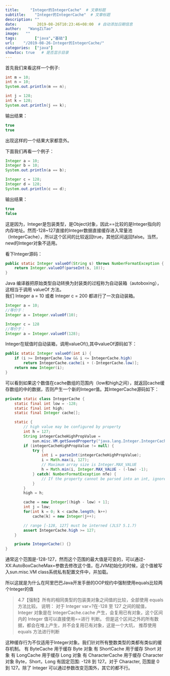 ```yaml
---
title:     "Integer的IntegerCache"  # 文章标题
subtitle:    "Integer的IntegerCache"  # 文章标题
description: ""
date:         2019-08-26T10:23:46+08:00  # 自动添加日期信息
author:   "WangZiTao"
image:   ""
tags:        ["java","基础"]
url:    "/2019-08-26-Integer的IntegerCache/"
categories:  ["java"]
showtoc: true   # 是否显示目录
---
```


首先我们来看这样一个例子:
```java
int m = 10;
int n = 10;
System.out.println(m == n);

int j = 128;
int k = 128;
System.out.println(j == k);

```

输出结果：

```java
true
true
```
出现这样的一个结果大家都意外。


下面我们再看一个例子：

```java
Integer a = 10;
Integer b = 10;
System.out.println(a == b);

Integer c = 128;
Integer d = 128;
System.out.println(c == d);

```

输出结果：

```java
true
false
```

这是因为，Integer是包装类型，是Object对象，因此==比较的是Integer指向的内存地址。然而-128~127直接的Integer数据直接缓存进入常量池（IntegerCache），所以这个区间的比较返回true，其他区间返回false。当然，new的Integer对象不适用。

看下Integer源码：

```java
public static Integer valueOf(String s) throws NumberFormatException {
    return Integer.valueOf(parseInt(s, 10));
}
```

Java 编译器把原始类型自动转换为封装类的过程称为自动装箱（autoboxing），这相当于调用 valueOf 方法。</br>
我们
Integer a = 10 或者 Integer c = 200 都进行了一次自动装箱。

```java
Integer a = 10;
//等价于：
Integer a = Integer.valueOf(10);

Integer c = 128
//等价于：
Integer a = Integer.valueOf(128);

```

Integer在赋值时自动装箱，调用valueOf(),其中valueOf源码如下：

```java
public static Integer valueOf(int i) {
    if (i >= IntegerCache.low && i <= IntegerCache.high)
        return IntegerCache.cache[i + (-IntegerCache.low)];
    return new Integer(i);
}
```

可以看到如果这个数值在cache数组的范围内（low和high之间），就返回cache缓存数组的中的数据，否则产生一个新的Integer值。其IntegerCache源码如下：

```java
private static class IntegerCache {
    static final int low = -128;
    static final int high;
    static final Integer cache[];

    static {
        // high value may be configured by property
        int h = 127;
        String integerCacheHighPropValue =
            sun.misc.VM.getSavedProperty("java.lang.Integer.IntegerCache.high");
        if (integerCacheHighPropValue != null) {
            try {
                int i = parseInt(integerCacheHighPropValue);
                i = Math.max(i, 127);
                // Maximum array size is Integer.MAX_VALUE
                h = Math.min(i, Integer.MAX_VALUE - (-low) -1);
            } catch( NumberFormatException nfe) {
                // If the property cannot be parsed into an int, ignore it.
            }
        }
        high = h;

        cache = new Integer[(high - low) + 1];
        int j = low;
        for(int k = 0; k < cache.length; k++)
            cache[k] = new Integer(j++);

        // range [-128, 127] must be interned (JLS7 5.1.7)
        assert IntegerCache.high >= 127;
    }

    private IntegerCache() {}
}

```

通常这个范围是-128-127，然而这个范围的最大值是可变的，可以通过-XX:AutoBoxCacheMax=<size>参数去修改这个值，在JVM初始化的时候，这个值被写入sun.misc.VM class系统私有配置文件中，并加载。

所以这就是为什么在阿里巴巴Java开发手册的OOP规约中强制使用equals比较两个Integer的值

>4.7【强制】所有的相同类型的包装类对象之间值的比较，全部使用 equals 方法比较。
说明： 对于 Integer var=?在-128 至 127 之间的赋值， Integer 对象是在
IntegerCache.cache 产生，会复用已有对象，这个区间内的 Integer 值可以直接使用==进行
判断。
但是这个区间之外的所有数据，都会在堆上产生，并不会复用已有对象，这是一个大坑，
推荐使用 equals 方法进行判断


这种缓存行为不仅适用于Integer对象。我们针对所有整数类型的类都有类似的缓存机制。
有 ByteCache 用于缓存 Byte 对象
有 ShortCache 用于缓存 Short 对象
有 LongCache 用于缓存 Long 对象
有 CharacterCache 用于缓存 Character 对象
Byte，Short，Long 有固定范围: -128 到 127。对于 Character, 范围是 0 到 127。除了 Integer 可以通过参数改变范围外，其它的都不行。





